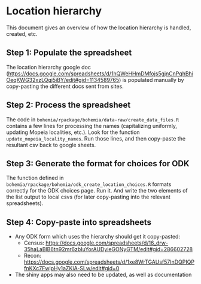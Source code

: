 # Location hierarchy

This document gives an overview of how the location hierarchy is handled, created, etc.

## Step 1: Populate the spreadsheet

The location hierarchy google doc (https://docs.google.com/spreadsheets/d/1hQWeHHmDMfojs5gjnCnPqhBhiOeqKWG32xzLQgj5iBY/edit#gid=1134589765) is populated manually by copy-pasting the different docs sent from sites.

## Step 2: Process the spreadsheet

The code in `bohemia/rpackage/bohemia/data-raw/create_data_files.R` contains a few lines for processing the names (capitalizing uniformly, updating Mopeia localities, etc.). Look for the function `update_mopeia_locality_names`. Run those lines, and then copy-paste the resultant csv back to google sheets.

## Step 3: Generate the format for choices for ODK

The function defined in `bohemia/rpackage/bohemia/odk_create_location_choices.R` formats correctly for the ODK choices page. Run it. And write the two elements of the list output to local csvs (for later copy-pasting into the relevant spreadsheets).

## Step 4: Copy-paste into spreadsheets

- Any ODK form which uses the hierarchy should get it copy-pasted:
  - Census: https://docs.google.com/spreadsheets/d/16_drw-35haLaBlB6tn92mr6zbIuYorAUDyieGONyGTM/edit#gid=286602728
  - Recon: https://docs.google.com/spreadsheets/d/1xe8WrTGAUsf57InDQPIQPfnKXc7FwjpHy1aZKiA-SLw/edit#gid=0
- The shiny apps may also need to be updated, as well as documentation
